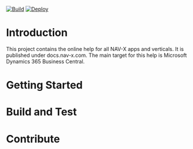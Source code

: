 
[![Build](https://github.com/nav-x-llc/nav-x-docs/actions/workflows/CI-PR.yml/badge.svg?branch=master)](https://github.com/nav-x-llc/nav-x-docs/actions/workflows/CI-PR.yml) [![Deploy](https://github.com/nav-x-llc/nav-x-docs/actions/workflows/CI.yml/badge.svg)](https://github.com/nav-x-llc/nav-x-docs/actions/workflows/CI.yml)

# Introduction

This project contains the online help for all NAV-X apps and verticals. It is published under docs.nav-x.com. The main target for this help is Microsoft Dynamics 365 Business Central.

# Getting Started


# Build and Test


# Contribute
